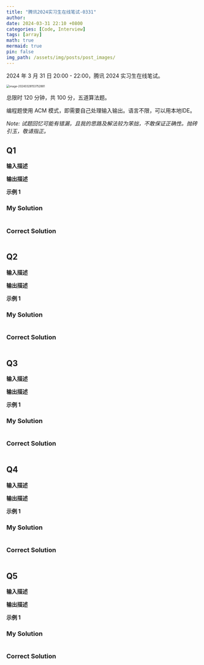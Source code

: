 ```yaml
---
title: "腾讯2024实习生在线笔试-0331"
author: 
date: 2024-03-31 22:10 +0800
categories: [Code, Interview]
tags: [array]
math: true
mermaid: true
pin: false
img_path: /assets/img/posts/post_images/
---
```




2024 年 3 月 31 日 20:00 - 22:00，腾讯 2024 实习生在线笔试。

<img src="image-20240328153752881.png" alt="image-20240328153752881" style="zoom:50%;" />

总限时 120 分钟，共 100 分，五道算法题。



编程题使用 ACM 模式，即需要自己处理输入输出。语言不限，可以用本地IDE。



*Note: 试题回忆可能有错漏，且我的思路及解法较为笨拙，不敢保证正确性。抛砖引玉，敬请指正。*



## Q1 



**输入描述**



**输出描述**



**示例 1**



### My Solution



```python

```

### Correct Solution

```python

```



## Q2



**输入描述**



**输出描述**



**示例 1**



### My Solution



```python

```

### Correct Solution

```python

```



## Q3



**输入描述**



**输出描述**



**示例 1**



### My Solution



```python

```

### Correct Solution

```python

```



## Q4 



**输入描述**



**输出描述**



**示例 1**



### My Solution



```python

```

### Correct Solution

```python

```



## Q5 



**输入描述**



**输出描述**



**示例 1**



### My Solution



```python

```

### Correct Solution

```python

```



